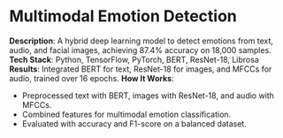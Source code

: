 # Multimodal Emotion Detection
**Description**: A hybrid deep learning model to detect emotions from text, audio, and facial images, achieving 87.4% accuracy on 18,000 samples.
**Tech Stack**: Python, TensorFlow, PyTorch, BERT, ResNet-18, Librosa
**Results**: Integrated BERT for text, ResNet-18 for images, and MFCCs for audio, trained over 16 epochs.
**How It Works**:
- Preprocessed text with BERT, images with ResNet-18, and audio with MFCCs.
- Combined features for multimodal emotion classification.
- Evaluated with accuracy and F1-score on a balanced dataset.

